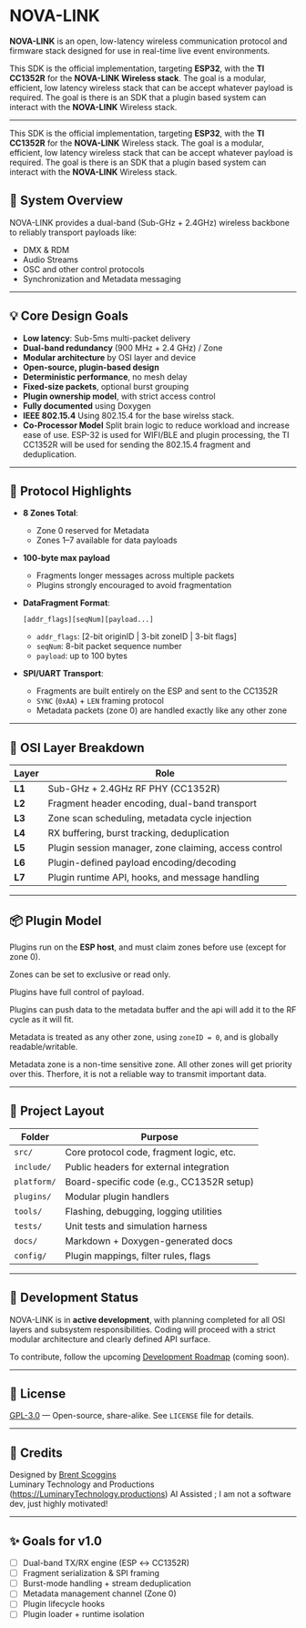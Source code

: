 # NOVA-LINK

**NOVA-LINK** is an open, low-latency wireless communication protocol and firmware stack designed for use in real-time live event environments.

This SDK is the official implementation, targeting **ESP32**, with the **TI CC1352R** for the **NOVA-LINK Wireless stack**. The goal is a modular, efficient, low latency wireless stack that can be accept whatever payload is required. The goal is there is an SDK that a plugin based system can interact with the **NOVA-LINK** Wireless stack.

---

This SDK is the official implementation, targeting **ESP32**, with the **TI CC1352R** for the **NOVA-LINK** Wireless stack. The goal is a  modular, efficient, low latency wireless stack that can be accept whatever payload is required. The goal is there is an SDK that a plugin based system can interact with the **NOVA-LINK** Wireless stack.

## 🔧 System Overview

NOVA-LINK provides a dual-band (Sub-GHz + 2.4GHz) wireless backbone to reliably transport payloads like:

- DMX & RDM
- Audio Streams
- OSC and other control protocols
- Synchronization and Metadata messaging

---

## 💡 Core Design Goals

- **Low latency**: Sub-5ms multi-packet delivery
- **Dual-band redundancy** (900 MHz + 2.4 GHz) / Zone
- **Modular architecture** by OSI layer and device
- **Open-source, plugin-based design**
- **Deterministic performance**, no mesh delay
- **Fixed-size packets**, optional burst grouping
- **Plugin ownership model**, with strict access control
- **Fully documented** using Doxygen
- **IEEE 802.15.4** Using 802.15.4 for the base wirelss stack.
- **Co-Processor Model** Split brain logic to reduce workload and increase ease of use. ESP-32 is used for WIFI/BLE and plugin processing, the TI CC1352R will be used for sending the 802.15.4 fragment and deduplication.
  
---

## 📶 Protocol Highlights

- **8 Zones Total**:
  - Zone 0 reserved for Metadata
  - Zones 1–7 available for data payloads
- **100-byte max payload**
  - Fragments longer messages across multiple packets
  - Plugins strongly encouraged to avoid fragmentation
- **DataFragment Format**:
  ```
  [addr_flags][seqNum][payload...]
  ```
  - `addr_flags`: [2-bit originID | 3-bit zoneID | 3-bit flags]
  - `seqNum`: 8-bit packet sequence number
  - `payload`: up to 100 bytes

- **SPI/UART Transport**:
  - Fragments are built entirely on the ESP and sent to the CC1352R
  - `SYNC` (`0xAA`) + `LEN` framing protocol
  - Metadata packets (zone 0) are handled exactly like any other zone

---

## 🧱 OSI Layer Breakdown

| Layer | Role |
|-------|------|
| **L1** | Sub-GHz + 2.4GHz RF PHY (CC1352R) |
| **L2** | Fragment header encoding, dual-band transport |
| **L3** | Zone scan scheduling, metadata cycle injection |
| **L4** | RX buffering, burst tracking, deduplication |
| **L5** | Plugin session manager, zone claiming, access control |
| **L6** | Plugin-defined payload encoding/decoding |
| **L7** | Plugin runtime API, hooks, and message handling |

---

## 📦 Plugin Model

Plugins run on the **ESP host**, and must claim zones before use (except for zone 0).

Zones can be set to exclusive or read only.

Plugins have full control of payload.

Plugins can push data to the metadata buffer and the api will add it to the RF cycle as it will fit. 

Metadata is treated as any other zone, using `zoneID = 0`, and is globally readable/writable.

Metadata zone is a non-time sensitive zone. All other zones will get priority over this. Therfore, it is not a reliable way to transmit important data.

---

## 📂 Project Layout

| Folder     | Purpose                                  |
|------------|-------------------------------------------|
| `src/`     | Core protocol code, fragment logic, etc. |
| `include/` | Public headers for external integration  |
| `platform/`| Board-specific code (e.g., CC1352R setup)|
| `plugins/` | Modular plugin handlers                  |
| `tools/`   | Flashing, debugging, logging utilities   |
| `tests/`   | Unit tests and simulation harness        |
| `docs/`    | Markdown + Doxygen-generated docs        |
| `config/`  | Plugin mappings, filter rules, flags     |

---

## 🚧 Development Status

NOVA-LINK is in **active development**, with planning completed for all OSI layers and subsystem responsibilities. Coding will proceed with a strict modular architecture and clearly defined API surface.

To contribute, follow the upcoming [Development Roadmap](#) (coming soon).

---

## 📜 License

[GPL-3.0](LICENSE) — Open-source, share-alike. See `LICENSE` file for details.

---

## 🧠 Credits

Designed by [Brent Scoggins](https://github.com/Juicebox6030)  
Luminary Technology and Productions (https://LuminaryTechnology.productions) 
AI Assisted ; I am not a software dev, just highly motivated!

---

## ✨ Goals for v1.0

- [ ] Dual-band TX/RX engine (ESP ↔ CC1352R)
- [ ] Fragment serialization & SPI framing
- [ ] Burst-mode handling + stream deduplication
- [ ] Metadata management channel (Zone 0)
- [ ] Plugin lifecycle hooks
- [ ] Plugin loader + runtime isolation
